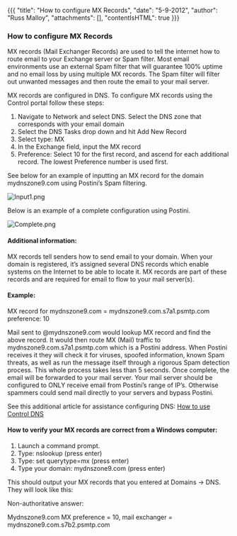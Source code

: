 {{{
  "title": "How to configure MX Records",
  "date": "5-9-2012",
  "author": "Russ Malloy",
  "attachments": [],
  "contentIsHTML": true
}}}

<h3>How to configure MX Records</h3>

<p>MX records (Mail Exchanger Records) are used to tell the internet how to route email to your Exchange server or Spam filter. Most email environments use an external Spam filter that will guarantee 100% uptime and no email loss by using multiple
  MX records. The Spam filter will filter out unwanted messages and then route the email to your mail server.</p>
<p>MX records are configured in DNS. To configure MX records using the Control portal follow these steps:</p>
<ol>
  <li>Navigate to Network and select DNS. Select the DNS zone that corresponds with your email domain</li>
  <li>Select the DNS Tasks drop down and hit Add New Record</li>
  <li>Select type: MX</li>
  <li>In the Exchange field, input the MX record</li>
  <li>Preference: Select 10 for the first record, and ascend for each additional record. The lowest Preference number is used first.</li>
</ol>
<p>See below for an example of inputting an MX record for the domain mydnszone9.com using Postini’s Spam filtering.</p>
<p><img src="https://t3n.zendesk.com/attachments/token/k9go5c3aizbyvep/?name=Input1.png" alt="Input1.png" />
</p>
<p>Below is an example of a complete configuration using Postini.</p>
<p><img src="https://t3n.zendesk.com/attachments/token/gijwpzamcxbkihx/?name=Complete.png" alt="Complete.png" />
</p>
<h4>Additional information:</h4>
<p>MX records tell senders how to send email to your domain. When your domain is registered, it’s assigned several DNS records which enable systems on the Internet to be able to locate it. MX records are part of these records and are required
  for email to flow to your mail server(s).</p>
<h4>Example:</h4>
<p>MX record for mydnszone9.com = mydnszone9.com.s7a1.psmtp.com preference: 10</p>
<p>Mail sent to @mydnszone9.com would lookup MX record and find the above record. It would then route MX (Mail) traffic to mydnszone9.com.s7a1.psmtp.com which is a Postini address. When Postini receives it they will check it for viruses, spoofed
  information, known Spam threats, as well as run the message itself through a rigorous Spam detection process. This whole process takes less than 5 seconds. Once complete, the email will be forwarded to your mail server. Your mail server
  should be configured to ONLY receive email from Postini’s range of IP’s. Otherwise spammers could send mail directly to your servers and bypass Postini.</p>

<p>See this additional article for assistance configuring DNS: <a href="../Control Portal/how-to-use-control-dns.md">How to use Control DNS</a>
</p>

<h4>How to verify your MX records are correct from a Windows computer:</h4>
<ol>
  <li>Launch a command prompt.</li>
  <li>Type: nslookup (press enter)</li>
  <li>Type: set querytype=mx (press enter)</li>
  <li>Type your domain: mydnszone9.com (press enter)</li>
</ol>
<p>This should output your MX records that you entered at Domains -&gt; DNS. They will look like this:</p>
<p>Non-authoritative answer:</p>
<p>Mydnszone9.com MX preference = 10, mail exchanger = mydnszone9.com.s7b2.psmtp.com</p>

